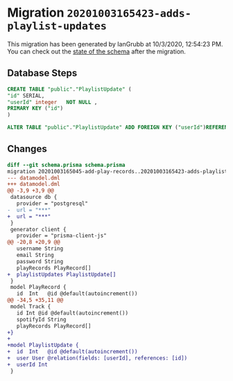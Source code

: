 # Migration `20201003165423-adds-playlist-updates`

This migration has been generated by IanGrubb at 10/3/2020, 12:54:23 PM.
You can check out the [state of the schema](./schema.prisma) after the migration.

## Database Steps

```sql
CREATE TABLE "public"."PlaylistUpdate" (
"id" SERIAL,
"userId" integer   NOT NULL ,
PRIMARY KEY ("id")
)

ALTER TABLE "public"."PlaylistUpdate" ADD FOREIGN KEY ("userId")REFERENCES "public"."User"("id") ON DELETE CASCADE ON UPDATE CASCADE
```

## Changes

```diff
diff --git schema.prisma schema.prisma
migration 20201003165045-add-play-records..20201003165423-adds-playlist-updates
--- datamodel.dml
+++ datamodel.dml
@@ -3,9 +3,9 @@
 datasource db {
   provider = "postgresql"
-  url = "***"
+  url = "***"
 }
 generator client {
   provider = "prisma-client-js"
@@ -20,8 +20,9 @@
   username String
   email String
   password String
   playRecords PlayRecord[]
+  playlistUpdates PlaylistUpdate[]
 }
 model PlayRecord {
   id  Int   @id @default(autoincrement())
@@ -34,5 +35,11 @@
 model Track {
   id Int @id @default(autoincrement())
   spotifyId String
   playRecords PlayRecord[]
+}
+
+model PlaylistUpdate {
+  id  Int   @id @default(autoincrement())
+  user User @relation(fields: [userId], references: [id])
+  userId Int
 }
```


